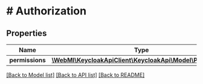 # # Authorization

## Properties

Name | Type | Description | Notes
------------ | ------------- | ------------- | -------------
**permissions** | [**\WebMI\KeycloakApiClient\KeycloakApi\Model\Permission[]**](Permission.md) |  | [optional]

[[Back to Model list]](../../README.md#models) [[Back to API list]](../../README.md#endpoints) [[Back to README]](../../README.md)
